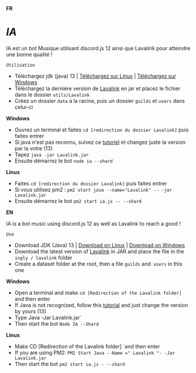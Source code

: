 **FR**

# **_IA_**

IA est un bot Musique utilisant discord.js 12 ainsi que Lavalink pour atteindre une bonne 
qualité !

```
Utilisation
```

* Téléchargez jdk (java) 13 | [Téléchargez sur Linux](https://computingforgeeks.com/install-oracle-java-13-on-ubuntu-debian/) | [Téléchargez sur Windows](https://www.oracle.com/java/technologies/javase-jdk13-downloads.html)
* Téléchargez la dernière version de [Lavalink](https://ci.fredboat.com/viewLog.html?buildId=lastSuccessful&buildTypeId=Lavalink_Build&tab=artifacts&guest=1) en jar et placez le fichier dans le dossier `utils/Lavalink`
* Créez un dossier `data` à la racine, puis un dossier `guilds` et `users` dans celui-ci

**Windows** 
* Ouvrez un terminal et faites `cd [redirection du dossier Lavalink]` puis faites entrer
* Si java n'est pas reconnu, suivez ce [tutoriel](https://www.it-swarm.dev/fr/java/java-nest-pas-reconnu-comme-une-commande-interne-ou-externe/1072478327/) et changez juste la version par la votre (13)
* Tapez `java -jar Lavalink.jar`
* Ensuite démarrez le bot `node ia --shard` 

**Linux** 
* Faites `cd [redirection du dossier Lavalink]` puis faites entrer
* Si vous utilisez pm2 : `pm2 start java --name="Lavalink" -- -jar Lavalink.jar`
* Ensuite démarrez le bot `pm2 start ia.js -- --shard`

**EN**

IA is a bot music using discord.js 12 as well as Lavalink to reach a good
!

```
Use
```

* Download JDK (Java) 13 | [Download on Linux](https://comptingforgeeks.com/install-oracle-java-13-on-ubuntu-debian/) | [Download on Windows](https://www.oracle.com/java/technologies/javase-jdk13-downloads.html)
* Download the latest version of [Lavalink](https://ci.fredboat.com/viewlog.html?buildid=lastSuccessful&buildTypeId=Lavalink_Build&tab=artifacts&guest=1) in JAR and place the file in the `ingly / lavalink` folder
* Create a dataset folder at the root, then a file `guilds` and` users` in this one

**Windows**
* Open a terminal and make `cd [Redirection of the Lavalink folder] `and then enter
* If Java is not recognized, follow this [tutorial](https://www.it-swarm.dev/en/java/java-nest-pas-reconnu-comme-une-commende-Interne-ou-externe/1072478327/) and just change the version by yours (13)
* Type Java -Jar Lavalink.jar`
* Then start the bot `Node IA --Shard`

**Linux**
* Make CD [Redirection of the Lavalink folder] `and then enter
* If you are using PM2: `PM2 Start Java --Name =" Lavalink "- -Jar Lavalink.jar`
* Then start the bot `pm2 start ia.js - --shard`
